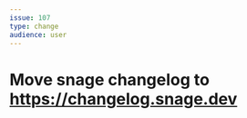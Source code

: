 ```yaml
---
issue: 107
type: change
audience: user
---
```

# Move snage changelog to https://changelog.snage.dev
